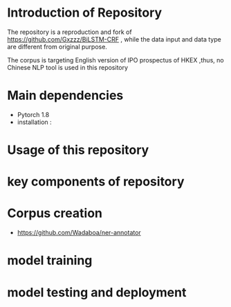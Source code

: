# Introduction of Repository

The repository is a reproduction and fork of https://github.com/Gxzzz/BiLSTM-CRF , while the data input and data type are different from original purpose.

The corpus is targeting English version of IPO prospectus of HKEX ,thus, no Chinese NLP tool is used in this repository




# Main dependencies
- Pytorch 1.8
- installation : 


# Usage of this repository


# key components of repository


# Corpus creation
- https://github.com/Wadaboa/ner-annotator


# model training


# model testing and deployment
